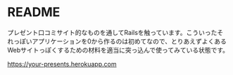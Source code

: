 # README

プレゼント口コミサイト的なものを通してRailsを触っています。こういったそれっぽいアプリケーションを0から作るのは初めてなので、とりあえずよくあるWebサイトっぽくするための材料を適当に突っ込んで使ってみている状態です。

https://your-presents.herokuapp.com
